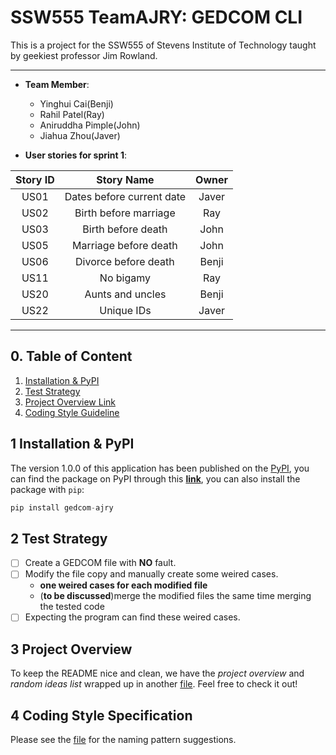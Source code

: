 # SSW555 TeamAJRY: GEDCOM CLI

This is a project for the SSW555 of Stevens Institute of Technology taught by geekiest professor Jim Rowland.

---
- **Team Member**:
  - Yinghui Cai(Benji)
  - Rahil Patel(Ray)
  - Aniruddha Pimple(John)
  - Jiahua Zhou(Javer)

- **User stories for sprint 1**:

|Story ID|Story Name|Owner|
|:---:|:---:|:---:|
|US01|Dates before current date|Javer|
|US02|Birth before marriage|Ray|
|US03|Birth before death|John|
|US05|Marriage before death|John|
|US06|Divorce before death|Benji|
|US11|No bigamy|Ray|
|US20|Aunts and uncles|Benji|
|US22|Unique IDs|Javer|

---

## 0. Table of Content

1. [Installation & PyPI](#1-installation--pypi)
2. [Test Strategy](#2-test-strategy)
3. [Project Overview Link](Project_overview.md)
4. [Coding Style Guideline](coding_style_specification.md)

## 1 Installation & PyPI

The version 1.0.0 of this application has been published on the [PyPI](https://pypi.org), you can find the package on PyPI through this [**link**](https://pypi.org/project/GEDCOM-Benji/), you can also install the package with `pip`:

```py
pip install gedcom-ajry
```

## 2 Test Strategy 

- [ ] Create a GEDCOM file with **NO** fault.
- [ ] Modify the file copy and manually create some weired cases.
  - **one weired cases for each modified file**
  - (**to be discussed**)merge the modified files the same time merging the tested code
- [ ] Expecting the program can find these weired cases.

## 3 Project Overview

To keep the README nice and clean, we have the *project overview* and *random ideas list* wrapped up in another [file](Project_overview.md). Feel free to check it out!

## 4 Coding Style Specification

Please see the [file](coding_style_specification.md) for the naming pattern suggestions.
